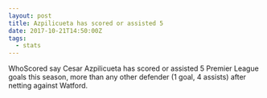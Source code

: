 ```yaml
---  
layout: post
title: Azpilicueta has scored or assisted 5
date: 2017-10-21T14:50:00Z
tags:
  - stats
---
```


WhoScored say Cesar Azpilicueta has scored or assisted 5 Premier League goals this season, more than any other defender (1 goal, 4 assists) after netting against Watford.
